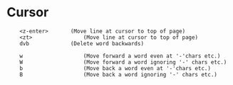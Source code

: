 # Cursor
		<z-enter>		(Move line at cursor to top of page)
		<zt> 				(Move line at cursor to top of page)
		dvb				(Delete word backwards)
		
		w					(Move forward a word even at '-'chars etc.)
		W					(Move forward a word ignoring '-' chars etc.)
		b					(Move back a word even at '-'chars etc.)
		B					(Move back a word ignoring '-' chars etc.)

